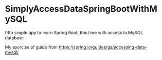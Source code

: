 # SimplyAccessDataSpringBootWithMySQL

fifth simple app to learn Spring Boot, this time with access to MySQL database

My exercise of guide from https://spring.io/guides/gs/accessing-data-mysql/


